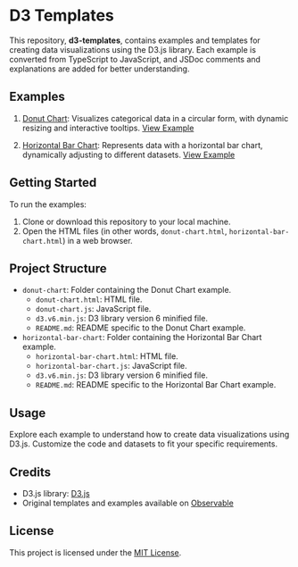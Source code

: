 # D3 Templates

This repository, **d3-templates**, contains examples and templates for creating data visualizations using the D3.js library. Each example is converted from TypeScript to JavaScript, and JSDoc comments and explanations are added for better understanding.

## Examples

1. [Donut Chart](./templates/donut-chart/): Visualizes categorical data in a circular form, with dynamic resizing and interactive tooltips. [View Example](./templates/donut-chart/donut-chart.js)

2. [Horizontal Bar Chart](./templates/horizontal-bar-chart): Represents data with a horizontal bar chart, dynamically adjusting to different datasets. [View Example](./templates/horizontal-bar-chart/horizontal-bar-chart.js)

## Getting Started

To run the examples:

1. Clone or download this repository to your local machine.
2. Open the HTML files (in other words, `donut-chart.html`, `horizontal-bar-chart.html`) in a web browser.

## Project Structure

- `donut-chart`: Folder containing the Donut Chart example.
  - `donut-chart.html`: HTML file.
  - `donut-chart.js`: JavaScript file.
  - `d3.v6.min.js`: D3 library version 6 minified file.
  - `README.md`: README specific to the Donut Chart example.
- `horizontal-bar-chart`: Folder containing the Horizontal Bar Chart example.
  - `horizontal-bar-chart.html`: HTML file.
  - `horizontal-bar-chart.js`: JavaScript file.
  - `d3.v6.min.js`: D3 library version 6 minified file.
  - `README.md`: README specific to the Horizontal Bar Chart example.

## Usage

Explore each example to understand how to create data visualizations using D3.js. Customize the code and datasets to fit your specific requirements.

## Credits

- D3.js library: [D3.js](https://d3js.org/)
- Original templates and examples available on [Observable](https://observablehq.com/)

## License

This project is licensed under the [MIT License](LICENSE).
